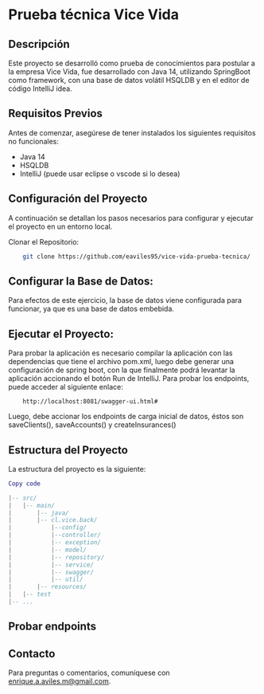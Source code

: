 # Prueba técnica Vice Vida

## Descripción
Este proyecto se desarrolló como prueba de conocimientos para postular a la empresa Vice Vida, fue desarrollado con Java 14, utilizando SpringBoot como framework, con una base de datos volátil HSQLDB y en el editor de código IntelliJ idea.

## Requisitos Previos
Antes de comenzar, asegúrese de tener instalados los siguientes requisitos no funcionales:
* Java 14
* HSQLDB
* IntelliJ (puede usar eclipse o vscode si lo desea)

## Configuración del Proyecto
A continuación se detallan los pasos necesarios para configurar y ejecutar el proyecto en un entorno local.

Clonar el Repositorio:

```bash
    git clone https://github.com/eaviles95/vice-vida-prueba-tecnica/
```
## Configurar la Base de Datos:
Para efectos de este ejercicio, la base de datos viene configurada para funcionar, ya que es una base de datos embebida.

## Ejecutar el Proyecto:
Para probar la aplicación es necesario compilar la aplicación con las dependencias que tiene el archivo pom.xml, luego 
debe generar una configuración de spring boot, con la que finalmente podrá levantar la aplicación accionando el botón Run de IntelliJ.
Para probar los endpoints, puede acceder al siguiente enlace:

```swagger
    http://localhost:8081/swagger-ui.html#
```
Luego, debe accionar los endpoints de carga inicial de datos, éstos son saveClients(), saveAccounts() y createInsurances()

## Estructura del Proyecto
La estructura del proyecto es la siguiente:

```lua
Copy code

|-- src/
|   |-- main/
|       |-- java/
|       |-- cl.vice.back/
|           |--config/
|           |--controller/
|           |-- exception/
|           |-- model/
|           |-- repository/
|           |-- service/
|           |-- swagger/
|           |-- util/
|       |-- resources/
|   |-- test
|-- ...
```
## Probar endpoints

## Contacto
Para preguntas o comentarios, comuníquese con enrique.a.aviles.m@gmail.com.
